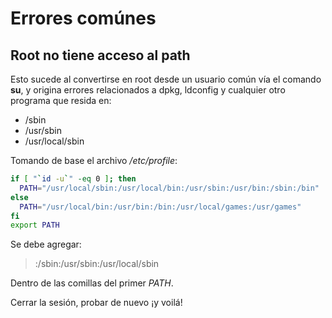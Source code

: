 # Errores comúnes
## Root no tiene acceso al path
Esto sucede al convertirse en root desde un usuario común vía el comando **su**, y origina errores relacionados a dpkg, ldconfig y cualquier otro programa que resida en:
* /sbin
* /usr/sbin
* /usr/local/sbin

Tomando de base el archivo */etc/profile*:
```bash
if [ "`id -u`" -eq 0 ]; then
  PATH="/usr/local/sbin:/usr/local/bin:/usr/sbin:/usr/bin:/sbin:/bin"
else
  PATH="/usr/local/bin:/usr/bin:/bin:/usr/local/games:/usr/games"
fi
export PATH
```
Se debe agregar:

> :/sbin:/usr/sbin:/usr/local/sbin

Dentro de las comillas del primer *PATH*.

Cerrar la sesión, probar de nuevo ¡y voilá!
